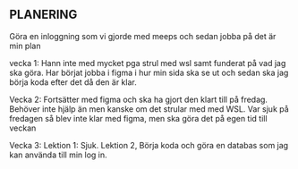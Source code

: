 ## PLANERING ##

Göra en inloggning som vi gjorde med meeps och sedan jobba på det är min plan

vecka 1: Hann inte med mycket pga strul med wsl samt funderat på vad jag ska göra. Har börjat jobba i figma i hur min sida ska se ut och sedan ska jag börja koda efter det då den är klar.

Vecka 2: Fortsätter med figma och ska ha gjort den klart till på fredag. Behöver inte hjälp än men kanske om det strular med med WSL. Var sjuk på fredagen så blev inte klar med figma, men ska göra det på egen tid till veckan

Vecka 3: Lektion 1: Sjuk. Lektion 2, Börja koda och göra en databas som jag kan använda till min log in.